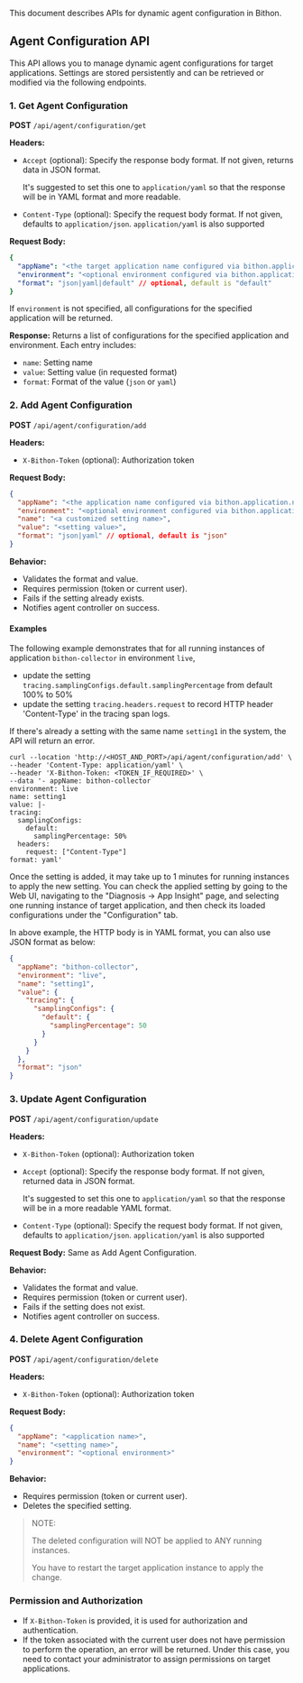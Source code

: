 This document describes APIs for dynamic agent configuration in Bithon.

## Agent Configuration API

This API allows you to manage dynamic agent configurations for target applications. Settings are stored persistently and can be retrieved or modified via the following endpoints.

### 1. Get Agent Configuration

**POST**   `/api/agent/configuration/get`

**Headers:**
- `Accept` (optional): Specify the response body format. If not given, returns data in JSON format. 
    
    It's suggested to set this one to `application/yaml` so that the response will be in YAML format and more readable.

- `Content-Type` (optional): Specify the request body format. If not given, defaults to `application/json`.
   `application/yaml` is also supported

**Request Body:**
```yaml
{
  "appName": "<the target application name configured via bithon.application.name property>",
  "environment": "<optional environment configured via bithon.application.env property>",
  "format": "json|yaml|default" // optional, default is "default"
}
```

If `environment` is not specified, all configurations for the specified application will be returned.

**Response:**
Returns a list of configurations for the specified application and environment. Each entry includes:
- `name`: Setting name
- `value`: Setting value (in requested format)
- `format`: Format of the value (`json` or `yaml`)

### 2. Add Agent Configuration

**POST** `/api/agent/configuration/add`

**Headers:**
- `X-Bithon-Token` (optional): Authorization token

**Request Body:**
```json
{
  "appName": "<the application name configured via bithon.application.name property>",
  "environment": "<optional environment configured via bithon.application.env property>",
  "name": "<a customized setting name>",
  "value": "<setting value>",
  "format": "json|yaml" // optional, default is "json"
}
```

**Behavior:**
- Validates the format and value.
- Requires permission (token or current user).
- Fails if the setting already exists.
- Notifies agent controller on success.

#### Examples

The following example demonstrates that for all running instances of application `bithon-collector` in environment `live`, 
- update the setting `tracing.samplingConfigs.default.samplingPercentage` from default 100% to 50%
- update the setting `tracing.headers.request` to record HTTP header 'Content-Type' in the tracing span logs.  

If there's already a setting with the same name `setting1` in the system, the API will return an error.

```text
curl --location 'http://<HOST_AND_PORT>/api/agent/configuration/add' \
--header 'Content-Type: application/yaml' \
--header 'X-Bithon-Token: <TOKEN_IF_REQUIRED>' \
--data '- appName: bithon-collector
environment: live
name: setting1
value: |-
tracing:
  samplingConfigs:
    default:
      samplingPercentage: 50%
  headers:
    request: ["Content-Type"]
format: yaml'
```

Once the setting is added, it may take up to 1 minutes for running instances to apply the new setting.
You can check the applied setting by going to the Web UI, navigating to the "Diagnosis -> App Insight" page, and selecting one running instance of target application, 
and then check its loaded configurations under the "Configuration" tab.

In above example, the HTTP body is in YAML format, you can also use JSON format as below:

```json
{
  "appName": "bithon-collector",
  "environment": "live",
  "name": "setting1",
  "value": {
    "tracing": {
      "samplingConfigs": {
        "default": {
          "samplingPercentage": 50
        }
      }
    }
  },
  "format": "json"
}
```

### 3. Update Agent Configuration

**POST** `/api/agent/configuration/update`

**Headers:**
- `X-Bithon-Token` (optional): Authorization token
- `Accept` (optional): Specify the response body format. If not given, returned data in JSON format.

  It's suggested to set this one to `application/yaml` so that the response will be in a more readable YAML format.

- `Content-Type` (optional): Specify the request body format. If not given, defaults to `application/json`.
  `application/yaml` is also supported

**Request Body:**
Same as Add Agent Configuration.

**Behavior:**
- Validates the format and value.
- Requires permission (token or current user).
- Fails if the setting does not exist.
- Notifies agent controller on success.

### 4. Delete Agent Configuration

**POST** `/api/agent/configuration/delete`

**Headers:**
- `X-Bithon-Token` (optional): Authorization token

**Request Body:**
```json
{
  "appName": "<application name>",
  "name": "<setting name>",
  "environment": "<optional environment>"
}
```

**Behavior:**
- Requires permission (token or current user).
- Deletes the specified setting.

> 
> NOTE:
> 
> The deleted configuration will NOT be applied to ANY running instances.
> 
> You have to restart the target application instance to apply the change.


### Permission and Authorization
- If `X-Bithon-Token` is provided, it is used for authorization and authentication.
- If the token associated with the current user does not have permission to perform the operation, an error will be returned.
Under this case, you need to contact your administrator to assign permissions on target applications.


